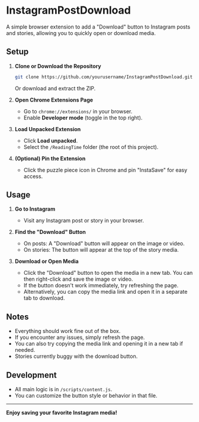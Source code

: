 # InstagramPostDownload

A simple browser extension to add a "Download" button to Instagram posts and stories, allowing you to quickly open or download media.

## Setup

1. **Clone or Download the Repository**
   ```sh
   git clone https://github.com/yourusername/InstagramPostDownload.git
   ```
   Or download and extract the ZIP.

2. **Open Chrome Extensions Page**
   - Go to `chrome://extensions/` in your browser.
   - Enable **Developer mode** (toggle in the top right).

3. **Load Unpacked Extension**
   - Click **Load unpacked**.
   - Select the `/ReadingTime` folder (the root of this project).

4. **(Optional) Pin the Extension**
   - Click the puzzle piece icon in Chrome and pin "InstaSave" for easy access.

## Usage

1. **Go to Instagram**
   - Visit any Instagram post or story in your browser.

2. **Find the "Download" Button**
   - On posts: A "Download" button will appear on the image or video.
   - On stories: The button will appear at the top of the story media.

3. **Download or Open Media**
   - Click the "Download" button to open the media in a new tab. You can then right-click and save the image or video.
   - If the button doesn't work immediately, try refreshing the page.
   - Alternatively, you can copy the media link and open it in a separate tab to download.

## Notes

- Everything should work fine out of the box.
- If you encounter any issues, simply refresh the page.
- You can also try copying the media link and opening it in a new tab if needed.
- Stories currently buggy with the download button.

## Development

- All main logic is in `/scripts/content.js`.
- You can customize the button style or behavior in that file.

---

**Enjoy saving your favorite Instagram media!**
